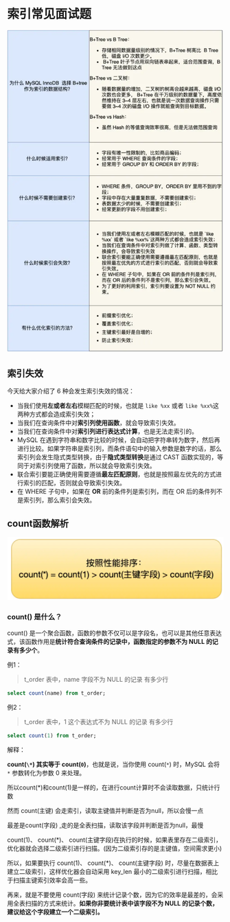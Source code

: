 # 索引常见面试题



![image-20230807142618898](Mysql索引篇.assets/image-20230807142618898.png)

## 索引失效

今天给大家介绍了 6 种会发生索引失效的情况：

- 当我们使用**左或者左右**模糊匹配的时候，也就是 `like %xx` 或者 `like %xx%`这两种方式都会造成索引失效；
- 当我们在查询条件中对**索引列使用函数**，就会导致索引失效。
- 当我们在查询条件中对**索引列进行表达式计算**，也是无法走索引的。
- MySQL 在遇到字符串和数字比较的时候，会自动把字符串转为数字，然后再进行比较。如果字符串是索引列，而条件语句中的输入参数是数字的话，那么索引列会发生隐式类型转换，由于**隐式类型转换**是通过 CAST 函数实现的，等同于对索引列使用了函数，所以就会导致索引失效。
- 联合索引要能正确使用需要遵循**最左匹配原则**，也就是按照最左优先的方式进行索引的匹配，否则就会导致索引失效。
- 在 WHERE 子句中，如果在 **OR** 前的条件列是索引列，而在 OR 后的条件列不是索引列，那么索引会失效。





##  count函数解析

![image-20230807161845884](Mysql索引篇.assets/image-20230807161845884.png)

### count() 是什么？

count() 是一个聚合函数，函数的参数不仅可以是字段名，也可以是其他任意表达式，该函数作用是**统计符合查询条件的记录中，函数指定的参数不为 NULL 的记录有多少个**。



例1：

> t_order 表中，name 字段不为 NULL 的记录   有多少行

```sql
select count(name) from t_order;
```



例2：

> t_order 表中，1 这个表达式不为 NULL 的记录   有多少行

```sql
select count(1) from t_order;
```



解释：

**count(`\*`) 其实等于 count(`0`)**，也就是说，当你使用 count(`*`) 时，MySQL 会将 `*` 参数转化为参数 0 来处理。

所以count(*)和count(1)是一样的，在进行count计算时不会读取数据，只统计行数

然而 count(主键) 会走索引，读取主键值并判断是否为null，所以会慢一点

最差是count(字段) ,走的是全表扫描，读取该字段并判断是否为null，最慢



count(1)、 count(*)、 count(主键字段)在执行的时候，如果表里存在二级索引，优化器就会选择二级索引进行扫描。(因为二级索引存的是主键值，空间需求更小)



所以，如果要执行 count(1)、 count(*)、 count(主键字段) 时，尽量在数据表上建立二级索引，这样优化器会自动采用 key_len 最小的二级索引进行扫描，相比于扫描主键索引效率会高一些。

再来，就是不要使用 count(字段) 来统计记录个数，因为它的效率是最差的，会采用全表扫描的方式来统计。**如果你非要统计表中该字段不为 NULL 的记录个数，建议给这个字段建立一个二级索引。**